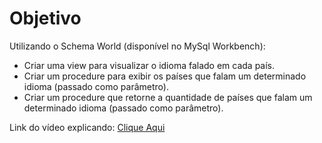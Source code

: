 # Objetivo
Utilizando o Schema World (disponível no MySql Workbench):

- Criar uma view para visualizar o idioma falado em cada país. 
- Criar um procedure para exibir os países que falam um determinado idioma (passado como parâmetro). 
- Criar um procedure que retorne a quantidade de países que falam um determinado idioma (passado como parâmetro). 


Link do vídeo explicando: [Clique Aqui](https://youtu.be/IeLIDjW_k7Q)